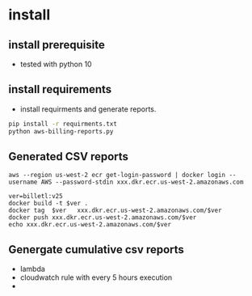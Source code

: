
# install 

## install prerequisite  
* tested with python 10 

## install requirements  
* install requirments and generate reports.
```bash
pip install -r requirments.txt
python aws-billing-reports.py
```


## Generated CSV reports 

 ```
 aws --region us-west-2 ecr get-login-password | docker login --username AWS --password-stdin xxx.dkr.ecr.us-west-2.amazonaws.com

ver=billetl:v25
docker build -t $ver .
docker tag  $ver   xxx.dkr.ecr.us-west-2.amazonaws.com/$ver
docker push xxx.dkr.ecr.us-west-2.amazonaws.com/$ver
echo xxx.dkr.ecr.us-west-2.amazonaws.com/$ver

 ```

## Genergate cumulative csv reports
* lambda
* cloudwatch rule with every 5 hours execution
* 